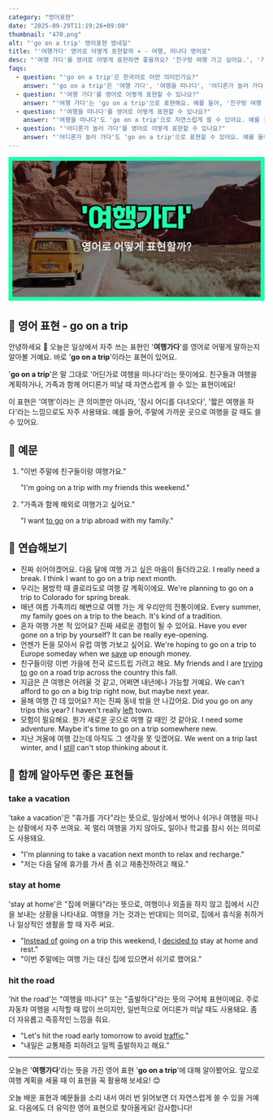 ```yaml
---
category: "영어표현"
date: "2025-09-29T11:19:26+09:00"
thumbnail: "470.png"
alt: "'go on a trip' 영어표현 썸네일"
title: "'여행가다' 영어로 어떻게 표현할까 ✈️ - 여행, 떠나다 영어로"
desc: "'여행 가다'를 영어로 어떻게 표현하면 좋을까요? '친구랑 여행 가고 싶어요.', '가족이랑 해외여행 가요.' 등을 영어로 표현하는 법을 배워봅시다. 다양한 예문을 통해서 연습하고 본인의 표현으로 만들어 보세요."
faqs: 
  - question: "'go on a trip'은 한국어로 어떤 의미인가요?"
    answer: "'go on a trip'은 '여행 가다', '여행을 떠나다', '어디론가 놀러 가다' 등으로 해석돼요. 주로 집이나 일상에서 벗어나 다른 곳으로 이동해서 시간을 보내는 걸 말해요."
  - question: "'여행 가다'를 영어로 어떻게 표현할 수 있나요?"
    answer: "'여행 가다'는 'go on a trip'으로 표현해요. 예를 들어, '친구랑 여행 가고 싶어요.'는 'I want to go on a trip with my friend.'라고 해요."
  - question: "'여행을 떠나다'를 영어로 어떻게 표현할 수 있나요?"
    answer: "'여행을 떠나다'도 'go on a trip'으로 자연스럽게 쓸 수 있어요. 예를 들어, '이번 주말에 여행을 떠나요.'는 'I'm going on a trip this weekend.'라고 해요."
  - question: "'어디론가 놀러 가다'를 영어로 어떻게 표현할 수 있나요?"
    answer: "'어디론가 놀러 가다'도 'go on a trip'으로 표현할 수 있어요. 예를 들어, '가족이랑 해외여행 가요.'는 'I'm going on a trip abroad with my family.'라고 말해요."
---
```


!['go on a trip' 영어표현](./470.png)

## 🌟 영어 표현 - go on a trip

안녕하세요 👋 오늘은 일상에서 자주 쓰는 표현인 '**여행가다**'를 영어로 어떻게 말하는지 알아볼 거예요. 바로 '**go on a trip**'이라는 표현이 있어요.

'**go on a trip**'은 말 그대로 '어딘가로 여행을 떠나다'라는 뜻이에요. 친구들과 여행을 계획하거나, 가족과 함께 어디론가 떠날 때 자연스럽게 쓸 수 있는 표현이에요!

이 표현은 '여행'이라는 큰 의미뿐만 아니라, '잠시 어디를 다녀오다', '짧은 여행을 하다'라는 느낌으로도 자주 사용돼요. 예를 들어, 주말에 가까운 곳으로 여행을 갈 때도 쓸 수 있어요.

## 📖 예문

1. "이번 주말에 친구들이랑 여행가요."

   "I'm going on a trip with my friends this weekend."

2. "가족과 함께 해외로 여행가고 싶어요."

   "I want [to go](/blog/in-english/450.to-go/) on a trip abroad with my family."



## 💬 연습해보기

<ul data-interactive-list>

  <li data-interactive-item>
    <span data-toggler>진짜 쉬어야겠어요. 다음 달에 여행 가고 싶은 마음이 들더라고요.</span>
    <span data-answer>I really need a break. I think I want to go on a trip next month.</span>
  </li>

  <li data-interactive-item>
    <span data-toggler>우리는 봄방학 때 콜로라도로 여행 갈 계획이에요.</span>
    <span data-answer>We're planning to go on a trip to Colorado for spring break.</span>
  </li>

  <li data-interactive-item>
    <span data-toggler>매년 여름 가족끼리 해변으로 여행 가는 게 우리만의 전통이에요.</span>
    <span data-answer>Every summer, my family goes on a trip to the beach. It's kind of a tradition.</span>
  </li>

  <li data-interactive-item>
    <span data-toggler>혼자 여행 가본 적 있어요? 진짜 새로운 경험이 될 수 있어요.</span>
    <span data-answer>Have you ever gone on a trip by yourself? It can be really eye-opening.</span>
  </li>

  <li data-interactive-item>
    <span data-toggler>언젠가 돈을 모아서 유럽 여행 가보고 싶어요.</span>
    <span data-answer>We're hoping to go on a trip to Europe someday when we <a href="/blog/in-english/293.save/">save</a> up enough money.</span>
  </li>

  <li data-interactive-item>
    <span data-toggler>친구들이랑 이번 가을에 전국 로드트립 가려고 해요.</span>
    <span data-answer>My friends and I are <a href="/blog/in-english/117.try-to/">trying to</a> go on a road trip across the country this fall.</span>
  </li>

  <li data-interactive-item>
    <span data-toggler>지금은 큰 여행은 어려울 것 같고, 어쩌면 내년에나 가능할 거예요.</span>
    <span data-answer>We can't afford to go on a big trip right now, but maybe next year.</span>
  </li>

  <li data-interactive-item>
    <span data-toggler>올해 여행 간 데 있어요? 저는 진짜 동네 밖을 안 나갔어요.</span>
    <span data-answer>Did you go on any trips this year? I haven't really <a href="/blog/in-english/402.leave/">left</a> town.</span>
  </li>

  <li data-interactive-item>
    <span data-toggler>모험이 필요해요. 뭔가 새로운 곳으로 여행 갈 때인 것 같아요.</span>
    <span data-answer>I need some adventure. Maybe it's time to go on a trip somewhere new.</span>
  </li>

  <li data-interactive-item>
    <span data-toggler>지난 겨울에 여행 갔는데 아직도 그 생각을 못 잊겠어요.</span>
    <span data-answer>We went on a trip last winter, and I <a href="/blog/in-english/254.still/">still</a> can't stop thinking about it.</span>
  </li>

</ul>

## 🤝 함께 알아두면 좋은 표현들

### take a vacation

'take a vacation'은 "휴가를 가다"라는 뜻으로, 일상에서 벗어나 쉬거나 여행을 떠나는 상황에서 자주 쓰여요. 꼭 멀리 여행을 가지 않아도, 일이나 학교를 잠시 쉬는 의미로도 사용돼요.

- "I'm planning to take a vacation next month to relax and recharge."
- "저는 다음 달에 휴가를 가서 좀 쉬고 재충전하려고 해요."

### stay at home

'stay at home'은 "집에 머물다"라는 뜻으로, 여행이나 외출을 하지 않고 집에서 시간을 보내는 상황을 나타내요. 여행을 가는 것과는 반대되는 의미로, 집에서 휴식을 취하거나 일상적인 생활을 할 때 자주 써요.

- "[Instead of](/blog/in-english/169.instead-of/) going on a trip this weekend, I [decided to](/blog/in-english/062.decide-to/) stay at home and rest."
- "이번 주말에는 여행 가는 대신 집에 있으면서 쉬기로 했어요."

### hit the road

'hit the road'는 "여행을 떠나다" 또는 "출발하다"라는 뜻의 구어체 표현이에요. 주로 자동차 여행을 시작할 때 많이 쓰이지만, 일반적으로 어디론가 떠날 때도 사용돼요. 좀 더 자유롭고 즉흥적인 느낌을 줘요.

- "Let's hit the road early tomorrow to avoid [traffic](/blog/in-english/384.traffic/)."
- "내일은 교통체증 피하려고 일찍 출발하자고 해요."

---

오늘은 '**여행가다**'라는 뜻을 가진 영어 표현 '**go on a trip**'에 대해 알아봤어요. 앞으로 여행 계획을 세울 때 이 표현을 꼭 활용해 보세요! 😊

오늘 배운 표현과 예문들을 소리 내서 여러 번 읽어보면 더 자연스럽게 쓸 수 있을 거예요. 다음에도 더 유익한 영어 표현으로 찾아올게요! 감사합니다!

